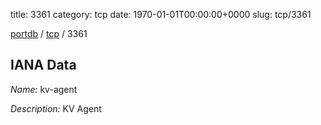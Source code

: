 title: 3361
category: tcp
date: 1970-01-01T00:00:00+0000
slug: tcp/3361

[portdb](/) / [tcp](/category/tcp.html) / 3361


## IANA Data

_Name:_ kv-agent

_Description:_ KV Agent

